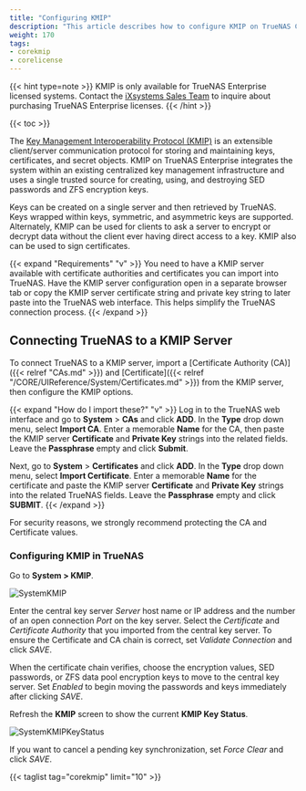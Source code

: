 ```yaml
---
title: "Configuring KMIP"
description: "This article describes how to configure KMIP on TrueNAS CORE Enterprise." 
weight: 170
tags:
- corekmip
- corelicense
---
```


{{< hint type=note >}}
KMIP is only available for TrueNAS Enterprise licensed systems.
Contact the [iXsystems Sales Team](mailto:sales@ixsystems.com) to inquire about purchasing TrueNAS Enterprise licenses.
{{< /hint >}}

{{< toc >}}

The [Key Management Interoperability Protocol (KMIP)](https://docs.oasis-open.org/kmip/spec/v1.1/os/kmip-spec-v1.1-os.html) is an extensible client/server communication protocol for storing and maintaining keys, certificates, and secret objects.
KMIP on TrueNAS Enterprise integrates the system within an existing centralized key management infrastructure and uses a single trusted source for creating, using, and destroying SED passwords and ZFS encryption keys.

Keys can be created on a single server and then retrieved by TrueNAS.
Keys wrapped within keys, symmetric, and asymmetric keys are supported.
Alternately, KMIP can be used for clients to ask a server to encrypt or decrypt data without the client ever having direct access to a key.
KMIP also can be used to sign certificates.

{{< expand "Requirements" "v" >}}
You need to have a KMIP server available with certificate authorities and certificates you can import into TrueNAS.
Have the KMIP server configuration open in a separate browser tab or copy the KMIP server certificate string and private key string to later paste into the TrueNAS web interface.
This helps simplify the TrueNAS connection process.
{{< /expand >}}

## Connecting TrueNAS to a KMIP Server

To connect TrueNAS to a KMIP server, import a [Certificate Authority (CA)]({{< relref "CAs.md" >}}) and [Certificate]({{< relref "/CORE/UIReference/System/Certificates.md" >}}) from the KMIP server, then configure the KMIP options.

{{< expand "How do I import these?" "v" >}}
Log in to the TrueNAS web interface and go to **System** > **CAs** and click **ADD**.
In the **Type** drop down menu, select **Import CA**.
Enter a memorable **Name** for the CA, then paste the KMIP server **Certificate** and **Private Key** strings into the related fields.
Leave the **Passphrase** empty and click **Submit**.

Next, go to **System** > **Certificates** and click **ADD**.
In the **Type** drop down menu, select **Import Certificate**.
Enter a memorable **Name** for the certificate and paste the KMIP server **Certificate** and **Private Key** strings into the related TrueNAS fields.
Leave the **Passphrase** empty and click **SUBMIT**.
{{< /expand >}}

For security reasons, we strongly recommend protecting the CA and Certificate values.

### Configuring KMIP in TrueNAS

Go to **System > KMIP**.

![SystemKMIP](/images/CORE/12.0/SystemKMIP.png "KMIP Options")

Enter the central key server *Server* host name or IP address and the number of an open connection *Port* on the key server.
Select the *Certificate* and *Certificate Authority* that you imported from the central key server.
To ensure the Certificate and CA chain is correct, set *Validate Connection* and click *SAVE*.

When the certificate chain verifies, choose the encryption values, SED passwords, or ZFS data pool encryption keys to move to the central key server.
Set *Enabled* to begin moving the passwords and keys immediately after clicking *SAVE*.

Refresh the **KMIP** screen to show the current **KMIP Key Status**.

![SystemKMIPKeyStatus](/images/CORE/12.0/SystemKMIPKeyStatus.png "Example Key Synced")

If you want to cancel a pending key synchronization, set *Force Clear* and click *SAVE*.

{{< taglist tag="corekmip" limit="10" >}}
